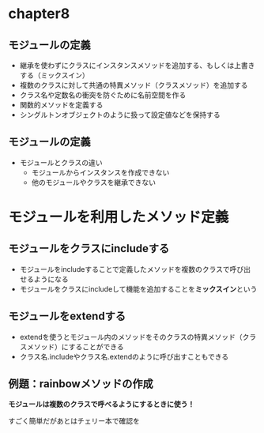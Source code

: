 # chapter8
## モジュールの定義
- 継承を使わずにクラスにインスタンスメソッドを追加する、もしくは上書きする（ミックスイン）
- 複数のクラスに対して共通の特異メソッド（クラスメソッド）を追加する
- クラス名や定数名の衝突を防ぐために名前空間を作る
- 関数的メソッドを定義する
- シングルトンオブジェクトのように扱って設定値などを保持する

## モジュールの定義
- モジュールとクラスの違い
  - モジュールからインスタンスを作成できない
  - 他のモジュールやクラスを継承できない

# モジュールを利用したメソッド定義
## モジュールをクラスにincludeする
- モジュールをincludeすることで定義したメソッドを複数のクラスで呼び出せるようになる
- モジュールをクラスにincludeして機能を追加することを**ミックスイン**という

## モジュールをextendする
- extendを使うとモジュール内のメソッドをそのクラスの特異メソッド（クラスメソッド）にすることができる
- クラス名.includeやクラス名.extendのように呼び出すこともできる

## 例題：rainbowメソッドの作成
**モジュールは複数のクラスで呼べるようにするときに使う！**

すごく簡単だがあとはチェリー本で確認を
